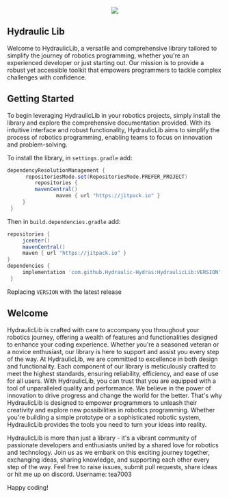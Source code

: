 <p align="center">
  <img src="https://github.com/Tea505/HydraulicLib/blob/master/HydraLib/Hydraulic%20Hydras.png">
</p>

## Hydraulic Lib
Welcome to HydraulicLib, a versatile and comprehensive library tailored to simplify the journey of robotics programming, whether you're an experienced developer or just starting out. Our mission is to provide a robust yet accessible toolkit that empowers programmers to tackle complex challenges with confidence.

## Getting Started
To begin leveraging HydraulicLib in your robotics projects, simply install the library and explore the comprehensive documentation provided. With its intuitive interface and robust functionality, HydraulicLib aims to simplify the process of robotics programming, enabling teams to focus on innovation and problem-solving.

To install the library, in `settings.gradle` add:
</br>

   ```gradle
   dependencyResolutionManagement {
		 repositoriesMode.set(RepositoriesMode.PREFER_PROJECT)
		    repositories {
			mavenCentral()
                   maven { url "https://jitpack.io" }
		}
	}
   ```  

Then in `build.dependencies.gradle` add:
</br>

   ```gradle
   repositories { 
        jcenter()
        mavenCentral()
        maven { url "https://jitpack.io" }
   }
   dependencies {
        implementation 'com.github.Hydraulic-Hydras:HydraulicLib:VERSION'
    }
   ```  
Replacing `VERSION` with the latest release

## Welcome
HydraulicLib is crafted with care to accompany you throughout your robotics journey, offering a wealth of features and functionalities designed to enhance your coding experience. Whether you're a seasoned veteran or a novice enthusiast, our library is here to support and assist you every step of the way. At HydraulicLib, we are committed to excellence in both design and functionality. Each component of our library is meticulously crafted to meet the highest standards, ensuring reliability, efficiency, and ease of use for all users. With HydraulicLib, you can trust that you are equipped with a tool of unparalleled quality and performance. We believe in the power of innovation to drive progress and change the world for the better. That's why HydraulicLib is designed to empower programmers to unleash their creativity and explore new possibilities in robotics programming. Whether you're building a simple prototype or a sophisticated robotic system, HydraulicLib provides the tools you need to turn your ideas into reality.

HydraulicLib is more than just a library - it's a vibrant community of passionate developers and enthusiasts united by a shared love for robotics and technology. Join us as we embark on this exciting journey together, exchanging ideas, sharing knowledge, and supporting each other every step of the way.
Feel free to raise issues, submit pull requests, share ideas or hit me up on discord.
Username: tea7003

Happy coding! 
